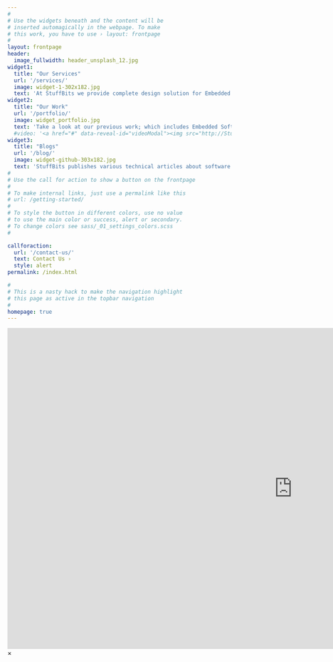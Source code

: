 ```yaml
---
#
# Use the widgets beneath and the content will be
# inserted automagically in the webpage. To make
# this work, you have to use › layout: frontpage
#
layout: frontpage
header:
  image_fullwidth: header_unsplash_12.jpg
widget1:
  title: "Our Services"
  url: '/services/'
  image: widget-1-302x182.jpg
  text: 'At StuffBits we provide complete design solution for Embedded System projects. We have experts in different fields of Embedded System working to create quality products for our customers.'
widget2:
  title: "Our Work"
  url: '/portfolio/'
  image: widget_portfolio.jpg
  text: 'Take a look at our previous work; which includes Embedded Software Developement and End-To-End Produt Development as per our clients needs. At StuffBits we strive to understand clients Wants and Needs to provide a best soultion for their requirements.'
  #video: '<a href="#" data-reveal-id="videoModal"><img src="http://StuffbitsTechnologies.github.io/SBTLWebsite/images/start-video-feeling-responsive-302x182.jpg" width="302" height="182" alt=""/></a>'
widget3:
  title: "Blogs"
  url: '/blog/'
  image: widget-github-303x182.jpg
  text: 'StuffBits publishes various technical articles about software development, various standards and know-how whitepapers, which can be found in our open source repository, here...'
#
# Use the call for action to show a button on the frontpage
#
# To make internal links, just use a permalink like this
# url: /getting-started/
#
# To style the button in different colors, use no value
# to use the main color or success, alert or secondary.
# To change colors see sass/_01_settings_colors.scss
#

callforaction:
  url: '/contact-us/'
  text: Contact Us ›
  style: alert
permalink: /index.html

#
# This is a nasty hack to make the navigation highlight
# this page as active in the topbar navigation
#
homepage: true
---
```


<div id="videoModal" class="reveal-modal large" data-reveal="">
  <div class="flex-video widescreen vimeo" style="display: block;">
    <iframe width="1280" height="720" src="https://www.youtube.com/embed/3b5zCFSmVvU" frameborder="0" allowfullscreen></iframe>
  </div>
  <a class="close-reveal-modal">&#215;</a>
</div>
